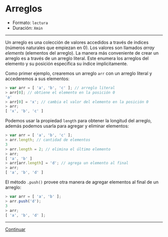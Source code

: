 # Arreglos

* Formato: `lectura`
* Duración: `Xmin`

***

Un arreglo es una colección de valores accedidos a través de índices (números
naturales que empiezan en 0). Los valores son llamados _array elements_
(elementos del arreglo). La manera más conveniente de crear un arreglo es a
través de un arreglo literal. Este enumera los arreglos del elemento y su
posición especifica su índice implicitamente.

Como primer ejemplo, crearemos un arreglo `arr` con un arreglo literal y
accederemos a sus elementos:

```javascript
> var arr = [ 'a', 'b', 'c' ]; // arreglo literal
> arr[0]; // obtiene el elemento en la posición 0
'a'
> arr[0] = 'x'; // cambia el valor del elemento en la posición 0
> arr;
[ 'x', 'b', 'c' ]
```

Podemos usar la propiedad `length` para obtener la longitud del arreglo, además
podemos usarla para agregar y eliminar elementos:

```javascript
> var arr = [ 'a', 'b', 'c' ];
> arr.length; // cantidad de elementos
3
> arr.length = 2; // elimina el último elemento
> arr;
[ 'a', 'b' ]
> arr[arr.length] = 'd'; // agrega un elemento al final
> arr;
[ 'a', 'b', 'd' ]
```

El método `.push()` provee otra manera de agregar elementos al final de un
arreglo:

```javascript
> var arr = [ 'a', 'b' ];
> arr.push('d');
3
> arr;
[ 'a', 'b', 'd' ];
```

***

[Continuar](04-exercises.md)
